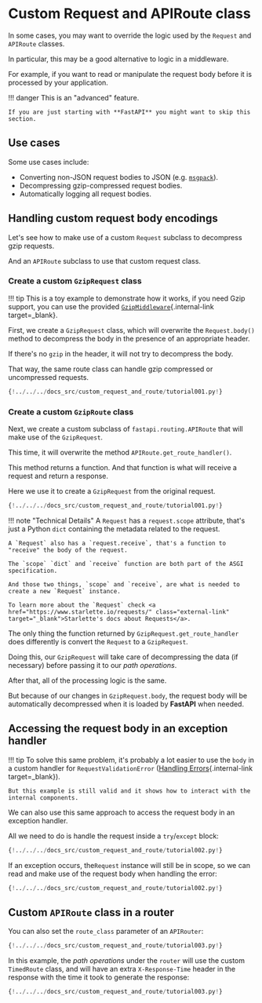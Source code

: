 # Custom Request and APIRoute class

In some cases, you may want to override the logic used by the `Request` and `APIRoute` classes.

In particular, this may be a good alternative to logic in a middleware.

For example, if you want to read or manipulate the request body before it is processed by your application.

!!! danger
This is an "advanced" feature.

    If you are just starting with **FastAPI** you might want to skip this section.

## Use cases

Some use cases include:

- Converting non-JSON request bodies to JSON (e.g. <a href="https://msgpack.org/index.html" class="external-link" target="_blank">`msgpack`</a>).
- Decompressing gzip-compressed request bodies.
- Automatically logging all request bodies.

## Handling custom request body encodings

Let's see how to make use of a custom `Request` subclass to decompress gzip requests.

And an `APIRoute` subclass to use that custom request class.

### Create a custom `GzipRequest` class

!!! tip
This is a toy example to demonstrate how it works, if you need Gzip support, you can use the provided [`GzipMiddleware`](./middleware.md#gzipmiddleware){.internal-link target=\_blank}.

First, we create a `GzipRequest` class, which will overwrite the `Request.body()` method to decompress the body in the presence of an appropriate header.

If there's no `gzip` in the header, it will not try to decompress the body.

That way, the same route class can handle gzip compressed or uncompressed requests.

```Python hl_lines="8-15"
{!../../../docs_src/custom_request_and_route/tutorial001.py!}
```

### Create a custom `GzipRoute` class

Next, we create a custom subclass of `fastapi.routing.APIRoute` that will make use of the `GzipRequest`.

This time, it will overwrite the method `APIRoute.get_route_handler()`.

This method returns a function. And that function is what will receive a request and return a response.

Here we use it to create a `GzipRequest` from the original request.

```Python hl_lines="18-26"
{!../../../docs_src/custom_request_and_route/tutorial001.py!}
```

!!! note "Technical Details"
A `Request` has a `request.scope` attribute, that's just a Python `dict` containing the metadata related to the request.

    A `Request` also has a `request.receive`, that's a function to "receive" the body of the request.

    The `scope` `dict` and `receive` function are both part of the ASGI specification.

    And those two things, `scope` and `receive`, are what is needed to create a new `Request` instance.

    To learn more about the `Request` check <a href="https://www.starlette.io/requests/" class="external-link" target="_blank">Starlette's docs about Requests</a>.

The only thing the function returned by `GzipRequest.get_route_handler` does differently is convert the `Request` to a `GzipRequest`.

Doing this, our `GzipRequest` will take care of decompressing the data (if necessary) before passing it to our _path operations_.

After that, all of the processing logic is the same.

But because of our changes in `GzipRequest.body`, the request body will be automatically decompressed when it is loaded by **FastAPI** when needed.

## Accessing the request body in an exception handler

!!! tip
To solve this same problem, it's probably a lot easier to use the `body` in a custom handler for `RequestValidationError` ([Handling Errors](../tutorial/handling-errors.md#use-the-requestvalidationerror-body){.internal-link target=\_blank}).

    But this example is still valid and it shows how to interact with the internal components.

We can also use this same approach to access the request body in an exception handler.

All we need to do is handle the request inside a `try`/`except` block:

```Python hl_lines="13  15"
{!../../../docs_src/custom_request_and_route/tutorial002.py!}
```

If an exception occurs, the`Request` instance will still be in scope, so we can read and make use of the request body when handling the error:

```Python hl_lines="16-18"
{!../../../docs_src/custom_request_and_route/tutorial002.py!}
```

## Custom `APIRoute` class in a router

You can also set the `route_class` parameter of an `APIRouter`:

```Python hl_lines="26"
{!../../../docs_src/custom_request_and_route/tutorial003.py!}
```

In this example, the _path operations_ under the `router` will use the custom `TimedRoute` class, and will have an extra `X-Response-Time` header in the response with the time it took to generate the response:

```Python hl_lines="13-20"
{!../../../docs_src/custom_request_and_route/tutorial003.py!}
```
